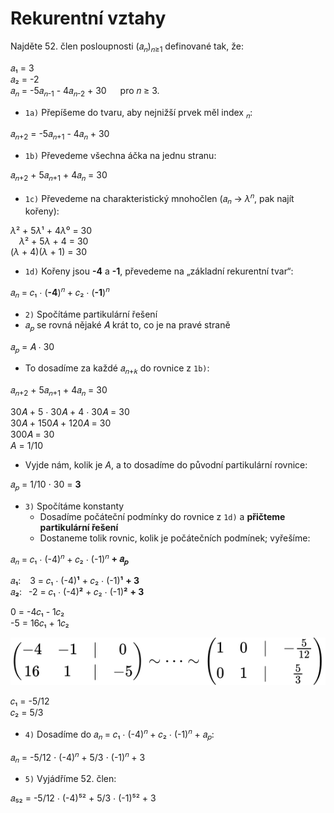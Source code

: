 # Rekurentní vztahy

Najděte 52. člen posloupnosti (𝑎<sub>𝑛</sub>)<sub>𝑛≥1</sub> definované tak, že:

𝑎₁ = 3 <br>
𝑎₂ = -2 <br>
𝑎<sub>𝑛</sub> = -5𝑎<sub>𝑛-1</sub> - 4𝑎<sub>𝑛-2</sub> + 30 &emsp; pro 𝑛 ≥ 3.

* `1a)` Přepíšeme do tvaru, aby nejnižší prvek měl index <sub>𝑛</sub>:

𝑎<sub>𝑛+2</sub> = -5𝑎<sub>𝑛+1</sub> - 4𝑎<sub>𝑛</sub> + 30

* `1b)` Převedeme všechna áčka na jednu stranu:

𝑎<sub>𝑛+2</sub> + 5𝑎<sub>𝑛+1</sub> + 4𝑎<sub>𝑛</sub> = 30

* `1c)` Převedeme na charakteristický mnohočlen (𝑎<sub>𝑛</sub> → _λ_<sup>𝑛</sup>, pak najít kořeny):

<i>λ</i>² + 5<i>λ</i>¹ + 4<i>λ</i>⁰ = 30 <br>
&emsp;<i>λ</i>² + 5<i>λ</i> + 4 = 30 <br>
(_λ_ + 4)(_λ_ + 1) = 30

* `1d)` Kořeny jsou __-4__ a __-1__, převedeme na „základní rekurentní tvar“:

𝑎<sub>𝑛</sub> = 𝑐₁ ⋅ (__-4__)<sup>𝑛</sup> + 𝑐₂ ⋅ (__-1__)<sup>𝑛</sup>

* `2)` Spočítáme partikulární řešení
* 𝑎<sub>𝑝</sub> se rovná nějaké 𝐴 krát to, co je na pravé straně

𝑎<sub>𝑝</sub> = 𝐴 ⋅ 30

* To dosadíme za každé 𝑎<sub>𝑛+𝑘</sub> do rovnice z `1b)`:

𝑎<sub>𝑛+2</sub> + 5𝑎<sub>𝑛+1</sub> + 4𝑎<sub>𝑛</sub> = 30

30𝐴 + 5 ⋅ 30𝐴 + 4 ⋅ 30𝐴 = 30 <br>
30𝐴 + 150𝐴 + 120𝐴 = 30 <br>
300𝐴 = 30 <br>
_A_ = 1/10

* Vyjde nám, kolik je _A_, a to dosadíme do původní partikulární rovnice:

𝑎<sub>𝑝</sub> = 1/10 ⋅ 30 = __3__

* `3)` Spočítáme konstanty
  * Dosadíme počáteční podmínky do rovnice z `1d)` a __přičteme partikulární řešení__
  * Dostaneme tolik rovnic, kolik je počátečních podmínek; vyřešíme:

𝑎<sub>𝑛</sub> = 𝑐₁ ⋅ (-4)<sup>𝑛</sup> + 𝑐₂ ⋅ (-1)<sup>𝑛</sup> __+ 𝑎<sub>𝑝</sub>__

𝑎<b>₁</b>: &ensp; 3 = 𝑐₁ ⋅ (-4)<b>¹</b> + 𝑐₂ ⋅ (-1)<b>¹</b> __+ 3__ <br>
𝑎<b>₂</b>:&ensp; -2 = 𝑐₁ ⋅ (-4)<b>²</b> + 𝑐₂ ⋅ (-1)<b>²</b> __+ 3__

0 = -4𝑐₁ - 1𝑐₂ <br>
-5 = 16𝑐₁ + 1𝑐₂

![$$\begin{pmatrix}-4&-1&|&0\\16&1&|&-5\end{pmatrix}\sim\dots\sim\begin{pmatrix}1&0&|&-\frac{5}{12}\\0&1&|&\frac{5}{3}\end{pmatrix}$$](../../svg/discrete/dox-discrete-rekurentni_vztahy-664bf74029.svg)

𝑐₁ = -5/12 <br>
𝑐₂ = 5/3

* `4)` Dosadíme do 𝑎<sub>𝑛</sub> = 𝑐₁ ⋅ (-4)<sup>𝑛</sup> + 𝑐₂ ⋅ (-1)<sup>𝑛</sup> + 𝑎<sub>𝑝</sub>:

𝑎<sub>𝑛</sub> = -5/12 ⋅ (-4)<sup>𝑛</sup> + 5/3 ⋅ (-1)<sup>𝑛</sup> + 3

* `5)` Vyjádříme 52. člen:

𝑎₅₂ = -5/12 ⋅ (-4)⁵² + 5/3 ⋅ (-1)⁵² + 3
